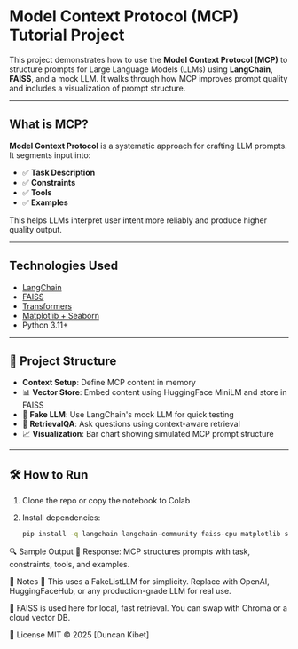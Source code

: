 #  Model Context Protocol (MCP) Tutorial Project

This project demonstrates how to use the **Model Context Protocol (MCP)** to structure prompts for Large Language Models (LLMs) using **LangChain**, **FAISS**, and a mock LLM. It walks through how MCP improves prompt quality and includes a visualization of prompt structure.

---

## What is MCP?

**Model Context Protocol** is a systematic approach for crafting LLM prompts. It segments input into:
- ✅ **Task Description**
- ✅ **Constraints**
- ✅ **Tools**
- ✅ **Examples**

This helps LLMs interpret user intent more reliably and produce higher quality output.

---

## Technologies Used

- [LangChain](https://github.com/langchain-ai/langchain)
- [FAISS](https://github.com/facebookresearch/faiss)
- [Transformers](https://huggingface.co/docs/transformers)
- [Matplotlib + Seaborn](https://seaborn.pydata.org/)
- Python 3.11+

---

## 📂 Project Structure

- **Context Setup**: Define MCP content in memory
- 📊 **Vector Store**: Embed content using HuggingFace MiniLM and store in FAISS
- 🤖 **Fake LLM**: Use LangChain's mock LLM for quick testing
- 🔎 **RetrievalQA**: Ask questions using context-aware retrieval
- 📈 **Visualization**: Bar chart showing simulated MCP prompt structure

---

## 🛠️ How to Run

1. Clone the repo or copy the notebook to Colab
2. Install dependencies:

   ```bash
   pip install -q langchain langchain-community faiss-cpu matplotlib seaborn


🔍 Sample Output
🧠 Response: MCP structures prompts with task, constraints, tools, and examples.

📌 Notes
🔧 This uses a FakeListLLM for simplicity. Replace with OpenAI, HuggingFaceHub, or any production-grade LLM for real use.

🧪 FAISS is used here for local, fast retrieval. You can swap with Chroma or a cloud vector DB.

📄 License
MIT © 2025 [Duncan Kibet]

